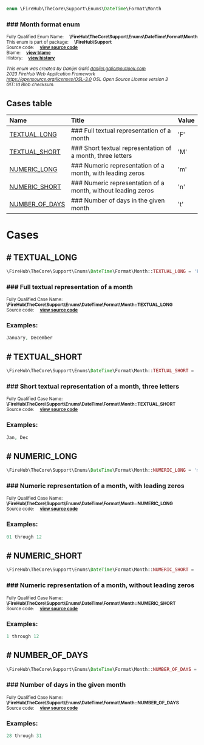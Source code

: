 
```php
enum \FireHub\TheCore\Support\Enums\DateTime\Format\Month
```

### ### Month format enum
<sub>Fully Qualified Enum Name:  **\FireHub\TheCore\Support\Enums\DateTime\Format\Month**</sub><br>
<sub>This enum is part of package:  **\FireHub\Support**</sub><br>
<sub>Source code:  **[view source code](https://github.com/The-FireHub-Project/Core/blob/v1.0/src/support/enums/datetime/format/firehub.Month.php#L23)**</sub><br>
<sub>Blame:  **[view blame](https://github.com/The-FireHub-Project/Core/blame/v1.0/src/support/enums/datetime/format/firehub.Month.php)**</sub><br>
<sub>History:  **[view history](https://github.com/The-FireHub-Project/Core/commits/v1.0/src/support/enums/datetime/format/firehub.Month.php)**</sub><br>

<sub>_This enum was created by Danijel Galić <danijel.galic@outlook.com>_</sub><br>
<sub>_2023 FireHub Web Application Framework_</sub><br>
<sub>_<https://opensource.org/licenses/OSL-3.0> OSL Open Source License version 3_</sub><br>
<sub>_GIT: $Id$ Blob checksum._</sub><br>



## Cases table

| Name  | Title | Value |
| :---  | :---  | :---  |
|<a href="#textual_long">TEXTUAL_LONG</a>|### Full textual representation of a month|&#039;F&#039;|
|<a href="#textual_short">TEXTUAL_SHORT</a>|### Short textual representation of a month, three letters|&#039;M&#039;|
|<a href="#numeric_long">NUMERIC_LONG</a>|### Numeric representation of a month, with leading zeros|&#039;m&#039;|
|<a href="#numeric_short">NUMERIC_SHORT</a>|### Numeric representation of a month, without leading zeros|&#039;n&#039;|
|<a href="#number_of_days">NUMBER_OF_DAYS</a>|### Number of days in the given month|&#039;t&#039;|


# Cases


<h2><a name="textual_long"># TEXTUAL_LONG</a></h2>

```php
\FireHub\TheCore\Support\Enums\DateTime\Format\Month::TEXTUAL_LONG = 'F'
```

### ### Full textual representation of a month
<sub>Fully Qualified Case Name:  **\FireHub\TheCore\Support\Enums\DateTime\Format\Month::TEXTUAL_LONG**</sub><br>
<sub>Source code:  **[view source code](https://github.com/The-FireHub-Project/Core/blob/v1.0/src/support/enums/datetime/format/firehub.Month.php#L34)**</sub><br>


### Examples:

```php
January, December
```



<h2><a name="textual_short"># TEXTUAL_SHORT</a></h2>

```php
\FireHub\TheCore\Support\Enums\DateTime\Format\Month::TEXTUAL_SHORT = 'M'
```

### ### Short textual representation of a month, three letters
<sub>Fully Qualified Case Name:  **\FireHub\TheCore\Support\Enums\DateTime\Format\Month::TEXTUAL_SHORT**</sub><br>
<sub>Source code:  **[view source code](https://github.com/The-FireHub-Project/Core/blob/v1.0/src/support/enums/datetime/format/firehub.Month.php#L45)**</sub><br>


### Examples:

```php
Jan, Dec
```



<h2><a name="numeric_long"># NUMERIC_LONG</a></h2>

```php
\FireHub\TheCore\Support\Enums\DateTime\Format\Month::NUMERIC_LONG = 'm'
```

### ### Numeric representation of a month, with leading zeros
<sub>Fully Qualified Case Name:  **\FireHub\TheCore\Support\Enums\DateTime\Format\Month::NUMERIC_LONG**</sub><br>
<sub>Source code:  **[view source code](https://github.com/The-FireHub-Project/Core/blob/v1.0/src/support/enums/datetime/format/firehub.Month.php#L56)**</sub><br>


### Examples:

```php
01 through 12
```



<h2><a name="numeric_short"># NUMERIC_SHORT</a></h2>

```php
\FireHub\TheCore\Support\Enums\DateTime\Format\Month::NUMERIC_SHORT = 'n'
```

### ### Numeric representation of a month, without leading zeros
<sub>Fully Qualified Case Name:  **\FireHub\TheCore\Support\Enums\DateTime\Format\Month::NUMERIC_SHORT**</sub><br>
<sub>Source code:  **[view source code](https://github.com/The-FireHub-Project/Core/blob/v1.0/src/support/enums/datetime/format/firehub.Month.php#L67)**</sub><br>


### Examples:

```php
1 through 12
```



<h2><a name="number_of_days"># NUMBER_OF_DAYS</a></h2>

```php
\FireHub\TheCore\Support\Enums\DateTime\Format\Month::NUMBER_OF_DAYS = 't'
```

### ### Number of days in the given month
<sub>Fully Qualified Case Name:  **\FireHub\TheCore\Support\Enums\DateTime\Format\Month::NUMBER_OF_DAYS**</sub><br>
<sub>Source code:  **[view source code](https://github.com/The-FireHub-Project/Core/blob/v1.0/src/support/enums/datetime/format/firehub.Month.php#L78)**</sub><br>


### Examples:

```php
28 through 31
```



